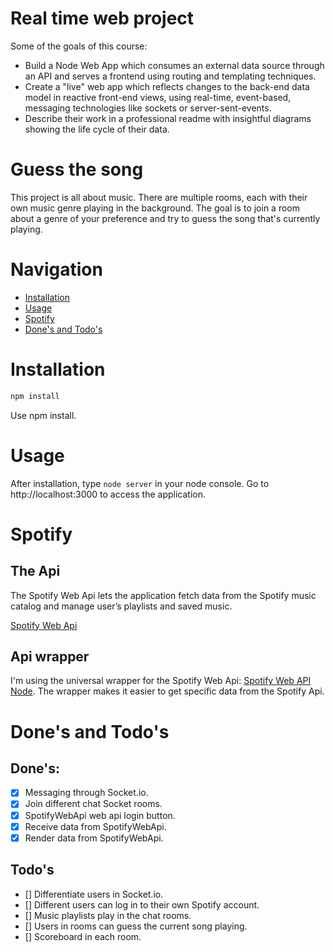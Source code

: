 # Real time web project

Some of the goals of this course:

* Build a Node Web App which consumes an external data source through an API and serves a frontend using routing and templating techniques.
* Create a "live" web app which reflects changes to the back-end data model in reactive front-end views, using real-time, event-based, messaging technologies like sockets or server-sent-events.
* Describe their work in a professional readme with insightful diagrams showing the life cycle of their data.

<!-- ☝️ replace this description -->
# Guess the song

This project is all about music. There are multiple rooms, each with their own music genre playing in the background. The goal is to join a room about a genre of your preference and try to guess the song that's currently playing.

<!-- Add a nice image here at the end of the week, showing off your shiny frontend 📸 -->

<!-- Maybe a table of contents here? 📚 -->
# Navigation

- [Installation](#installation)
- [Usage](#usage)
- [Spotify](#spotify)
- [Done's and Todo's](#done's-and-todo's)


<!-- How about a section that describes how to install this project? 🤓 -->
# Installation

```bash
npm install
```

Use npm install.

<!-- ...but how does one use this project? What are its features 🤔 -->
# Usage

After installation, type `node server` in your node console. Go to http://localhost:3000 to access the application.

<!-- What external data source is featured in your project and what are its properties 🌠 -->
# Spotify

## The Api

The Spotify Web Api lets the application fetch data from the Spotify music catalog and manage user’s playlists and saved music.

[Spotify Web Api](https://developer.spotify.com/web-api/)

## Api wrapper

I'm using the universal wrapper for the Spotify Web Api: [Spotify Web API Node](https://www.npmjs.com/package/spotify-web-api-node). The wrapper makes it easier to get specific data from the Spotify Api.

<!-- Where do the 0️⃣s and 1️⃣s live in your project? What db system are you using?-->

<!-- Maybe a checklist of done stuff and stuff still on your wishlist? ✅ -->
# Done's and Todo's

## Done's:
- [x] Messaging through Socket.io.
- [x] Join different chat Socket rooms.
- [x] SpotifyWebApi web api login button.
- [x] Receive data from SpotifyWebApi.
- [x] Render data from SpotifyWebApi.

## Todo's
- [] Differentiate users in Socket.io.
- [] Different users can log in to their own Spotify account.
- [] Music playlists play in the chat rooms.
- [] Users in rooms can guess the current song playing.
- [] Scoreboard in each room.

<!-- How about a license here? 📜 (or is it a licence?) 🤷 -->
